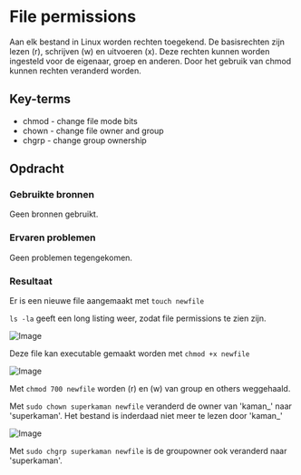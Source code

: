 # File permissions
Aan elk bestand in Linux worden rechten toegekend. De basisrechten zijn lezen (r), schrijven (w) en uitvoeren (x). Deze rechten kunnen worden ingesteld voor de eigenaar, groep en anderen. Door het gebruik van chmod kunnen rechten veranderd worden.

## Key-terms
- chmod - change file mode bits
- chown - change file owner and group
- chgrp - change group ownership


## Opdracht
### Gebruikte bronnen
Geen bronnen gebruikt.

### Ervaren problemen
Geen problemen tegengekomen.

### Resultaat

Er is een nieuwe file aangemaakt met `touch newfile` 

`ls -la` geeft een long listing weer, zodat file permissions te zien zijn.

![Image](https://github.com/kaman-codes/techgrounds-kaman/blob/main/00_includes/LNX-05_screen01.PNG)

Deze file kan executable gemaakt worden met `chmod +x newfile`

![Image](https://github.com/kaman-codes/techgrounds-kaman/blob/main/00_includes/LNX-05_screen02.PNG)

Met `chmod 700 newfile` worden (r) en (w)  van group en others weggehaald.

Met `sudo chown superkaman newfile` veranderd de owner van 'kaman_' naar 'superkaman'. Het bestand is inderdaad niet meer te lezen door 'kaman_'

![Image](https://github.com/kaman-codes/techgrounds-kaman/blob/main/00_includes/LNX-05_screen03.PNG)

Met `sudo chgrp superkaman newfile` is de groupowner ook veranderd naar 'superkaman'.